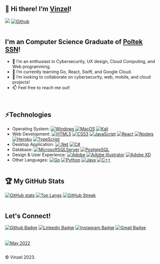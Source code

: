 ## 👋 Hi there! I’m [Vinzel](https://github.com/vinzel-ops)!   
![](https://visitor-badge.laobi.icu/badge?page_id=vinzel-ops.vinzel-ops)
[![Github](https://img.shields.io/github/followers/vinzel-ops?label=Follow&style=social)](https://github.com/vinzel-ops)
<br />
<br />

## I'm an Computer Science Graduate of [Poltek SSN](https://poltekssn.ac.id)!
- 👀 I’m an enthusiast in Cybersecurity, UX design, Cloud Computing, and Web programming.
- 🌱 I’m currently learning Go, React, Swift, and Google Cloud.
- 💞️ I’m looking to collaborate on cybersecurity, web, mobile, and cloud projects!
- 📫 Feel free to reach me out!
<br />
<!---
vinzel-ops/vinzel-ops is a ✨ special ✨ repository because its `README.md` (this file) appears on your GitHub profile.
You can click the Preview link to take a look at your changes.
--->

## ⚡Technologies
- Operating System: 
[![Windows](https://img.shields.io/badge/Windows-black?style=flat&logo=windows&logoColor=0078D6)]()
[![MacOS](https://img.shields.io/badge/MacOS-black?&logo=apple&logoColor=0078D6)]()
[![Kali](https://img.shields.io/badge/Kali_Linux-black?&logo=kali-linux&logoColor=0078D6)]()
- Web Development:
[![HTML5](https://img.shields.io/badge/-HTML5-black?style=flat&logo=html5&logoColor=%23E34F26)](https://github.com/vinzel-ops?tab=repositories&language=html)
[![CSS3](https://img.shields.io/badge/-CSS3-black?style=flat&logo=css3&logoColor=%231572B6)](https://github.com/vinzel-ops?tab=repositories&language=css)
[![JavaScript](https://img.shields.io/badge/-JavaScript-black?style=flat&logo=javascript)](https://github.com/vinzel-ops?tab=repositories&language=javascript)
[![React](https://img.shields.io/badge/-React-black?style=flat&logo=react)](https://github.com/vinzel-ops?tab=repositories&language=javascript)
[![Nodejs](https://img.shields.io/badge/-Nodejs-black?style=flat&logo=Node.js)](https://github.com/vinzel-ops?tab=repositories&language=javascript)
[![Heroku](https://img.shields.io/badge/-Heroku-black?style=flat-square&logo=heroku&logoColor=%237F5AB6)](https://github.com/vinzel-ops?tab=repositories)
[![TypeScript](https://img.shields.io/badge/-TypeScript-black?style=flat&logo=typescript)](https://github.com/vinzel-ops?tab=repositories&language=javascript)
- Desktop Application:
[![.Net](https://img.shields.io/badge/.NET-black?style=flat&logo=.net&logoColor=5C2D91)](https://github.com/vinzel-ops?tab=repositories&language=c%23)
[![C#](https://img.shields.io/badge/C%23-black?style=flat&logo=c-sharp&logoColor=0078D6)](https://github.com/vinzel-ops?tab=repositories&language=c%23)
- Database:
[![MicrosoftSQLServer](https://img.shields.io/badge/Microsoft%20SQL%20Server-black?style=flat&logo=microsoft%20sql%20server&logoColor=CC2927)](https://github.com/vinzel-ops?tab=repositories)
[![PostgreSQL](https://img.shields.io/badge/-PostgreSQL-black?style=flat-square&logo=postgresql)](https://github.com/vinzel-ops?tab=repositories)
- Design & User Experience:
[![Adobe](https://img.shields.io/badge/Adobe-black.svg?style=flat&logo=adobe&logoColor=%23FF0000)](https://github.com/vinzel-ops?tab=repositories)
[![Adobe Illustrator](https://img.shields.io/badge/Adobe%20Illustrator-black.svg?style=flat&logo=adobeillustrator&logoColor=%23FF9A00)](https://github.com/vinzel-ops?tab=repositories)
[![Adobe XD](https://img.shields.io/badge/Adobe%20XD-black?style=flat&logo=Adobe%20XD&logoColor=#FF61F6)](https://github.com/vinzel-ops?tab=repositories)
- Other Languages:
[![Go](https://img.shields.io/badge/Go-black?style=flat&logo=go&logoColor=0078D6)](https://github.com/vinzel-ops?tab=repositories&language=c%23)
[![Python](https://img.shields.io/badge/-Python-black?style=flat&logo=Python)](https://github.com/KenTandrian?tab=repositories&language=jupyter-notebook)
[![Java](https://img.shields.io/badge/-Java-black?style=flat&logo=java&logoColor=%23ED8B00)](https://github.com/vinzel-ops?tab=repositories)
[![C++](https://img.shields.io/badge/-C%2b%2b-black?style=flat&logo=C%2b%2b&logoColor=%2300599C)](https://github.com/vinzel-ops?tab=repositories)
<br /><br />
## 🏆 My GitHub Stats 
[![GitHub stats](https://github-readme-stats.vercel.app/api?username=vinzel-ops&count_private=true&show_icons=true&include_all_commits=true&show=reviews&theme=tokyonight)](https://github.com/vinzel-ops?tab=repositories)
[![Top Langs](https://github-readme-stats.vercel.app/api/top-langs/?username=vinzel-ops&theme=tokyonight&layout=compact&langs_count=10&card_width=360)](https://github.com/vinzel-ops?tab=repositories)
[![GitHub Streak](http://github-readme-streak-stats.herokuapp.com?user=vinzel-ops&theme=dark&background=000000)](https://git.io/streak-stats)
<br /><br />
## Let's Connect!
[![Github Badge](https://img.shields.io/badge/-GitHub-181717?style=flat-square&logo=GitHub&logoColor=white&link=https://github.com/vinzel-ops/)](https://github.com/vinzel-ops/)
[![Linkedin Badge](https://img.shields.io/badge/-LinkedIn-blue?style=flat-square&logo=Linkedin&logoColor=white&link=https://www.linkedin.com/in/vinzel/)](https://www.linkedin.com/in/vinzel/)
[![Instagram Badge](https://img.shields.io/badge/-Instagram-purple?style=flat-square&logo=instagram&logoColor=white&link=https://instagram.com/vinyehezkiel/)](https://instagram.com/vinyehezkiel)
[![Gmail Badge](https://img.shields.io/badge/-Gmail-c14438?style=flat-square&logo=Gmail&logoColor=white&link=mailto:kenricktan11@gmail.com)](mailto:vinzel.xenoasia@gmail.com)
<br />
<br />
<br />
[![May 2022](https://img.shields.io/github/last-commit/KenTandrian/KenTandrian?label=profile%20updated&style=flat-square)](https://github.com/vinzel-ops)

##
&#169; Vinzel 2023.
